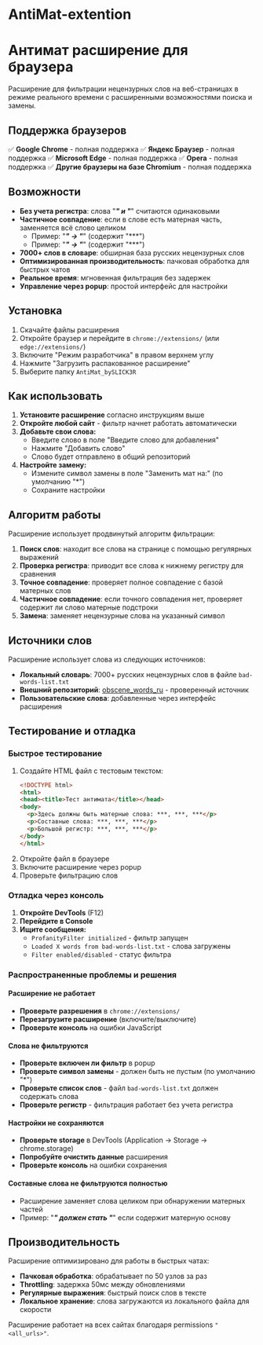 # AntiMat-extention

# Антимат расширение для браузера

Расширение для фильтрации нецензурных слов на веб-страницах в режиме реального времени с расширенными возможностями поиска и замены.

## Поддержка браузеров

✅ **Google Chrome** - полная поддержка
✅ **Яндекс Браузер** - полная поддержка
✅ **Microsoft Edge** - полная поддержка
✅ **Opera** - полная поддержка
✅ **Другие браузеры на базе Chromium** - полная поддержка

## Возможности

- **Без учета регистра**: слова "***" и "***" считаются одинаковыми
- **Частичное совпадение**: если в слове есть матерная часть, заменяется всё слово целиком
  - Пример: "***" → "***" (содержит "***")
  - Пример: "***" → "***" (содержит "***")
- **7000+ слов в словаре**: обширная база русских нецензурных слов
- **Оптимизированная производительность**: пачковая обработка для быстрых чатов
- **Реальное время**: мгновенная фильтрация без задержек
- **Управление через popup**: простой интерфейс для настройки

## Установка

1. Скачайте файлы расширения
2. Откройте браузер и перейдите в `chrome://extensions/` (или `edge://extensions/`)
3. Включите "Режим разработчика" в правом верхнем углу
4. Нажмите "Загрузить распакованное расширение"
5. Выберите папку `AntiMat_bySLICK3R`

## Как использовать

1. **Установите расширение** согласно инструкциям выше
2. **Откройте любой сайт** - фильтр начнет работать автоматически
3. **Добавьте свои слова:**
   - Введите слово в поле "Введите слово для добавления"
   - Нажмите "Добавить слово"
   - Слово будет отправлено в общий репозиторий
4. **Настройте замену:**
   - Измените символ замены в поле "Заменить мат на:" (по умолчанию "*")
   - Сохраните настройки

## Алгоритм работы

Расширение использует продвинутый алгоритм фильтрации:

1. **Поиск слов**: находит все слова на странице с помощью регулярных выражений
2. **Проверка регистра**: приводит все слова к нижнему регистру для сравнения
3. **Точное совпадение**: проверяет полное совпадение с базой матерных слов
4. **Частичное совпадение**: если точного совпадения нет, проверяет содержит ли слово матерные подстроки
5. **Замена**: заменяет нецензурные слова на указанный символ

## Источники слов

Расширение использует слова из следующих источников:
- **Локальный словарь**: 7000+ русских нецензурных слов в файле `bad-words-list.txt`
- **Внешний репозиторий**: [obscene_words_ru](https://github.com/screamhigh/obscene_words_ru) - проверенный источник
- **Пользовательские слова**: добавленные через интерфейс расширения

## Тестирование и отладка

### Быстрое тестирование
1. Создайте HTML файл с тестовым текстом:
   ```html
   <!DOCTYPE html>
   <html>
   <head><title>Тест антимата</title></head>
   <body>
     <p>Здесь должны быть матерные слова: ***, ***, ***</p>
     <p>Составные слова: ***, ***, ***</p>
     <p>Большой регистр: ***, ***, ***</p>
   </body>
   </html>
   ```
2. Откройте файл в браузере
3. Включите расширение через popup
4. Проверьте фильтрацию слов

### Отладка через консоль
1. **Откройте DevTools** (F12)
2. **Перейдите в Console**
3. **Ищите сообщения:**
   - `ProfanityFilter initialized` - фильтр запущен
   - `Loaded X words from bad-words-list.txt` - слова загружены
   - `Filter enabled/disabled` - статус фильтра

### Распространенные проблемы и решения

#### Расширение не работает
- **Проверьте разрешения** в `chrome://extensions/`
- **Перезагрузите расширение** (включите/выключите)
- **Проверьте консоль** на ошибки JavaScript

#### Слова не фильтруются
- **Проверьте включен ли фильтр** в popup
- **Проверьте символ замены** - должен быть не пустым (по умолчанию "*")
- **Проверьте список слов** - файл `bad-words-list.txt` должен содержать слова
- **Проверьте регистр** - фильтрация работает без учета регистра

#### Настройки не сохраняются
- **Проверьте storage** в DevTools (Application → Storage → chrome.storage)
- **Попробуйте очистить данные** расширения
- **Проверьте консоль** на ошибки сохранения

#### Составные слова не фильтруются полностью
- Расширение заменяет слова целиком при обнаружении матерных частей
- Пример: "***" должен стать "***" если содержит матерную основу

## Производительность

Расширение оптимизировано для работы в быстрых чатах:
- **Пачковая обработка**: обрабатывает по 50 узлов за раз
- **Throttling**: задержка 50мс между обновлениями
- **Регулярные выражения**: быстрый поиск слов в тексте
- **Локальное хранение**: слова загружаются из локального файла для скорости

Расширение работает на всех сайтах благодаря permissions `"<all_urls>"`.
